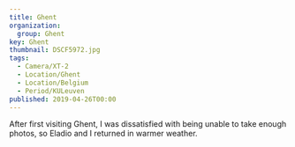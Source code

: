 ```yaml
---
title: Ghent
organization: 
  group: Ghent
key: Ghent
thumbnail: DSCF5972.jpg
tags:
  - Camera/XT-2
  - Location/Ghent
  - Location/Belgium
  - Period/KULeuven
published: 2019-04-26T00:00
---
```

After first visiting Ghent, I was dissatisfied with being unable to take enough photos, so Eladio and I returned in warmer weather.
